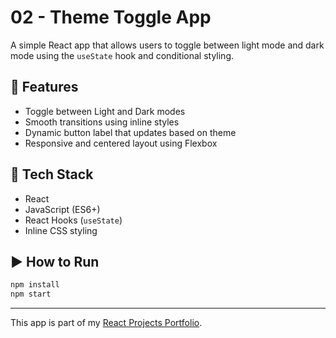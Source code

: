 # 02 - Theme Toggle App

A simple React app that allows users to toggle between light mode and dark mode using the `useState` hook and conditional styling.

## 🚀 Features

- Toggle between Light and Dark modes
- Smooth transitions using inline styles
- Dynamic button label that updates based on theme
- Responsive and centered layout using Flexbox

## 🧠 Tech Stack

- React
- JavaScript (ES6+)
- React Hooks (`useState`)
- Inline CSS styling

## ▶️ How to Run

```bash
npm install
npm start
```

---

This app is part of my [React Projects Portfolio](https://github.com/abhishekdevelops/react-projects-portfolio).
